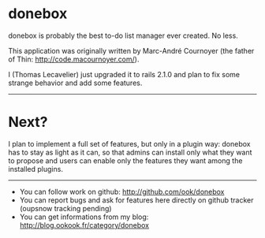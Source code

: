 donebox
=======

donebox is probably the best to-do list manager ever created. No less.

This application was originally written by Marc-André Cournoyer (the father of Thin: http://code.macournoyer.com/).

I (Thomas Lecavelier) just upgraded it to rails 2.1.0 and plan to fix some strange behavior and add some features.

-------

Next?
=====

I plan to implement a full set of features, but only in a plugin way: donebox has to stay as light as it can, so that admins can install only what they want to propose and users can enable only the features they want among the installed plugins.

-------

- You can follow work on github: http://github.com/ook/donebox
- You can report bugs and ask for features here directly on github tracker (oupsnow tracking pending)
- You can get informations from my blog: http://blog.ookook.fr/category/donebox
